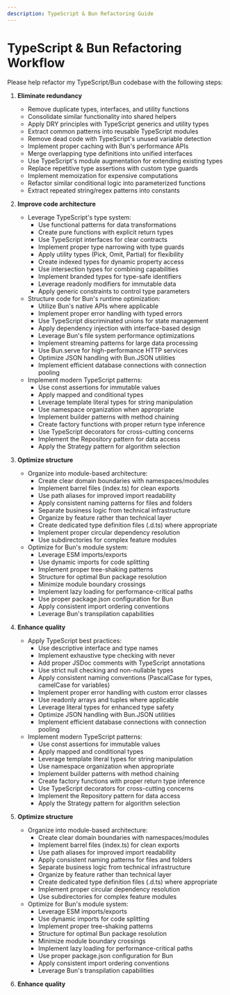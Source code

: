 ```yaml
---
description: TypeScript & Bun Refactoring Guide
---
```


# TypeScript & Bun Refactoring Workflow

Please help refactor my TypeScript/Bun codebase with the following steps:

1. **Eliminate redundancy**
   - Remove duplicate types, interfaces, and utility functions
   - Consolidate similar functionality into shared helpers
   - Apply DRY principles with TypeScript generics and utility types
   - Extract common patterns into reusable TypeScript modules
   - Remove dead code with TypeScript's unused variable detection
   - Implement proper caching with Bun's performance APIs
   - Merge overlapping type definitions into unified interfaces
   - Use TypeScript's module augmentation for extending existing types
   - Replace repetitive type assertions with custom type guards
   - Implement memoization for expensive computations
   - Refactor similar conditional logic into parameterized functions
   - Extract repeated string/regex patterns into constants

2. **Improve code architecture**
   - Leverage TypeScript's type system:
     - Use functional patterns for data transformations
     - Create pure functions with explicit return types
     - Use TypeScript interfaces for clear contracts
     - Implement proper type narrowing with type guards
     - Apply utility types (Pick, Omit, Partial) for flexibility
     - Create indexed types for dynamic property access
     - Use intersection types for combining capabilities
     - Implement branded types for type-safe identifiers
     - Leverage readonly modifiers for immutable data
     - Apply generic constraints to control type parameters
   - Structure code for Bun's runtime optimization:
     - Utilize Bun's native APIs where applicable
     - Implement proper error handling with typed errors
     - Use TypeScript discriminated unions for state management
     - Apply dependency injection with interface-based design
     - Leverage Bun's file system performance optimizations
     - Implement streaming patterns for large data processing
     - Use Bun.serve for high-performance HTTP services
     - Optimize JSON handling with Bun.JSON utilities
     - Implement efficient database connections with connection pooling
   - Implement modern TypeScript patterns:
     - Use const assertions for immutable values
     - Apply mapped and conditional types
     - Leverage template literal types for string manipulation
     - Use namespace organization when appropriate
     - Implement builder patterns with method chaining
     - Create factory functions with proper return type inference
     - Use TypeScript decorators for cross-cutting concerns
     - Implement the Repository pattern for data access
     - Apply the Strategy pattern for algorithm selection

3. **Optimize structure**
   - Organize into module-based architecture:
     - Create clear domain boundaries with namespaces/modules
     - Implement barrel files (index.ts) for clean exports
     - Use path aliases for improved import readability
     - Apply consistent naming patterns for files and folders
     - Separate business logic from technical infrastructure
     - Organize by feature rather than technical layer
     - Create dedicated type definition files (.d.ts) where appropriate
     - Implement proper circular dependency resolution
     - Use subdirectories for complex feature modules
   - Optimize for Bun's module system:
     - Leverage ESM imports/exports
     - Use dynamic imports for code splitting
     - Implement proper tree-shaking patterns
     - Structure for optimal Bun package resolution
     - Minimize module boundary crossings
     - Implement lazy loading for performance-critical paths
     - Use proper package.json configuration for Bun
     - Apply consistent import ordering conventions
     - Leverage Bun's transpilation capabilities

4. **Enhance quality**
   - Apply TypeScript best practices:
     - Use descriptive interface and type names
     - Implement exhaustive type checking with never
     - Add proper JSDoc comments with TypeScript annotations
     - Use strict null checking and non-nullable types
     - Apply consistent naming conventions (PascalCase for types, camelCase for variables)
     - Implement proper error handling with custom error classes
     - Use readonly arrays and tuples where applicable
     - Leverage literal types for enhanced type safety
     - Optimize JSON handling with Bun.JSON utilities
     - Implement efficient database connections with connection pooling
   - Implement modern TypeScript patterns:
     - Use const assertions for immutable values
     - Apply mapped and conditional types
     - Leverage template literal types for string manipulation
     - Use namespace organization when appropriate
     - Implement builder patterns with method chaining
     - Create factory functions with proper return type inference
     - Use TypeScript decorators for cross-cutting concerns
     - Implement the Repository pattern for data access
     - Apply the Strategy pattern for algorithm selection

3. **Optimize structure**
   - Organize into module-based architecture:
     - Create clear domain boundaries with namespaces/modules
     - Implement barrel files (index.ts) for clean exports
     - Use path aliases for improved import readability
     - Apply consistent naming patterns for files and folders
     - Separate business logic from technical infrastructure
     - Organize by feature rather than technical layer
     - Create dedicated type definition files (.d.ts) where appropriate
     - Implement proper circular dependency resolution
     - Use subdirectories for complex feature modules
   - Optimize for Bun's module system:
     - Leverage ESM imports/exports
     - Use dynamic imports for code splitting
     - Implement proper tree-shaking patterns
     - Structure for optimal Bun package resolution
     - Minimize module boundary crossings
     - Implement lazy loading for performance-critical paths
     - Use proper package.json configuration for Bun
     - Apply consistent import ordering conventions
     - Leverage Bun's transpilation capabilities

4. **Enhance quality**